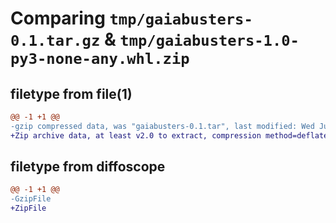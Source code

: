 # Comparing `tmp/gaiabusters-0.1.tar.gz` & `tmp/gaiabusters-1.0-py3-none-any.whl.zip`

## filetype from file(1)

```diff
@@ -1 +1 @@
-gzip compressed data, was "gaiabusters-0.1.tar", last modified: Wed Jul 12 15:10:38 2023, max compression
+Zip archive data, at least v2.0 to extract, compression method=deflate
```

## filetype from diffoscope

```diff
@@ -1 +1 @@
-GzipFile
+ZipFile
```

